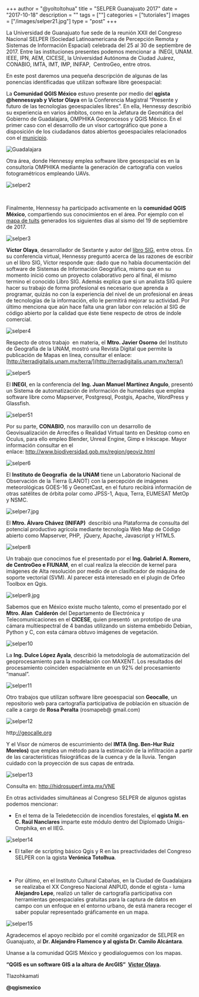+++
author = "@yoltoltohua"
title = "SELPER Guanajuato 2017"
date = "2017-10-18"
description = ""
tags = [""]
categories = ["tutoriales"]
images  = ["/images/selper21.jpg"]
type = "post"
+++

La Universidad de Guanajuato fue sede de la reunión XXII del Congreso Nacional SELPER (Sociedad Latinoamericana de Percepción Remota y Sistemas de Información Espacial) celebrada del 25 al 30 de septiembre de 2017. Entre las instituciones presentes podemos mencionar a  INEGI, UNAM. IEEE, IPN, AEM, CICESE, la Universidad Autónoma de Ciudad Juárez, CONABIO, IMTA, IMT, IMP, INIFAP,  CentroGeo, entre otros.

En este post daremos una pequeña descripción de algunas de las ponencias identificadas que utilizan software libre geoespacial:

La **Comunidad QGIS México** estuvo presente por medio del **qgista @hennessyab y Victor Olaya** en la Conferencia Magistral “Presente y futuro de las tecnologías geoespaciales libres”. En ella, Hennessy describió su experiencia en varios ámbitos, como en la Jefatura de Geomática del Gobierno de Guadalajara, OMPHIKA Geoprocesos y QGIS México. En el primer caso con el desarrollo de un visor cartográfico que pone a disposición de los ciudadanos datos abiertos geoespaciales relacionados con el [municipio](http://mapa.guadalajara.gob.mx/geomap).

![Guadalajara](/images/1.jpg)

Otra área, donde Hennessy emplea software libre geoespacial es en la consultoría OMPHIKA mediante la generación de cartografía con vuelos fotogramétricos empleando UAVs.

![selper2](/images/selper2.jpg)

 

Finalmente, Hennessy ha participado activamente en la **comunidad QGIS México**, compartiendo sus conocimientos en el área. Por ejemplo con el [mapa de tuits](https://es-la.facebook.com/HennessyAB/videos/1687346647964142/) generados los siguientes días al sismo del 19 de septiembre de 2017.

![selper3](/images/selper3.jpg)

**Víctor Olaya**, desarrollador de Sextante y autor del [libro SIG](http://volaya.github.io/libro-sig/), entre otros. En su conferencia virtual, Hennessy preguntó acerca de las razones de escribir un el libro SIG, Víctor responde que: dado que no había documentación del software de Sistemas de Información Geográfica, mismo que en su momento inició como un proyecto colaborativo pero al final, él mismo termino el conocido Libro SIG. Además explica que si un analista SIG quiere hacer su trabajo de forma profesional es necesario que aprenda a programar, quizás no con la experiencia del nivel de un profesional en áreas de tecnologías de la información, ello le permitirá mejorar su actividad. Por último menciona que aún hace falta una gran labor con relación al SIG de código abierto por la calidad que éste tiene respecto de otros de índole comercial.

![selper4](/images/selper4.jpg)

Respecto de otros trabajo  en materia, el **Mtro. Javier Osorno** del Instituto de Geografía de la UNAM, mostró una Revista Dígital que permite la publicación de Mapas en línea, consultar el enlace: [http://terradigitalis.unam.mx/terra/](http://terradigitalis.unam.mx/terra/)

![selper5](/images/selper5.jpg)

El **INEGI**, en la conferencia del **Ing. Juan Manuel Martínez Angulo**, presentó un Sistema de automatización de información de humedales que emplea software libre como Mapserver, Postgresql, Postgis, Apache, WordPress y Glassfish.

![selper51](/images/selper51.jpg)

Por su parte, **CONABIO**, nos maravillo con un desarrollo de Geovisualización de Arrecifes o Realidad Virtual tanto en Desktop como en Oculus, para ello empleo Blender, Unreal Engine, Gimp e Inkscape. Mayor información consultar en el enlace: http://www.biodiversidad.gob.mx/region/geoviz.html

![selper6](/images/selper6.jpg)

El **Instituto de Geografía  de la UNAM** tiene un Laboratorio Nacional de Observación de la Tierra (LANOT) con la percepción de imágenes meteorológicas GOES-16 y GeonetCast, en el futuro recibirá información de otras satélites de órbita polar como JPSS-1, Aqua, Terra, EUMESAT MetOp y NSMC.

![selper7.jpg](/images/selper7.jpg)

El **Mtro. Álvaro Chávez (INIFAP)**  describió una Plataforma de consulta del potencial productivo agrícola mediante tecnología Web Map de Código abierto como Mapserver, PHP,  jQuery, Apache, Javascript y HTML5.

![selper8](/images/selper8.jpg)

Un trabajo que conocimos fue el presentado por el **Ing. Gabriel A. Romero, de CentroGeo e FIUNAM**, en el cual realiza la elección de kernel para imágenes de Alta resolución por medio de un clasificador de máquina de soporte vectorial (SVM). Al parecer está interesado en el plugin de Orfeo Toolbox en Qgis.

![selper9.jpg](/images/selper9.jpg)

Sabemos que en México existe mucho talento, como el presentado por el **Mtro. Alan  Calderón** del Departamento de Electrónica y Telecomunicaciones en el **CICESE**, quien presentó  un prototipo de una cámara multiespectral de 4 bandas utilizando un sistema embebido Debian, Python y C, con esta cámara obtuvo imágenes de vegetación.

![selper10](/images/selper10.jpg)

La **Ing. Dulce López Ayala**, describió la metodología de automatización del geoprocesamiento para la modelación con MAXENT. Los resultados del procesamiento coinciden espacialmente en un 92% del procesamiento “manual”.

![selper11](/images/selper11.jpg)

Otro trabajos que utilizan software libre geoespacial son **Geocalle**, un repositorio web para cartografía participativa de población en situación de calle a cargo de **Rosa Peralta** (rosmapeb@ gmail.com)

![selper12](/images/selper12.jpg)

http[://geocalle.org](http://geocalle.org)

Y el Visor de números de escurrimiento del **IMTA (Ing. Ben-Hur Ruiz Morelos)** que emplea un método para la estimación de la infiltración a partir de las características fisiográficas de la cuenca y de la lluvia. Tengan cuidado con la proyección de sus capas de entrada.

![selper13](/images/selper13.jpg)

Consulta en: http://hidrosuperf.imta.mx/VNE

En otras actividades simultáneas al Congreso SELPER de algunos qgistas podemos mencionar:

- En el tema de la Teledetección de incendios forestales, el **qgista M. en C. Raúl Nanclares** imparte este módulo dentro del Diplomado Unigis-Omphika, en el IIEG.

![selper14](/images/selper14.jpg)

- El taller de scripting básico Qgis y R en las preactividades del Congreso SELPER con la qgista **Verónica Totolhua**.

 

- Por último, en el Instituto Cultural Cabañas, en la Ciudad de Guadalajara se realizaba el XX Congreso Nacional ANPUD, donde el qgista - luma **Alejandro Lepe**, realizó un taller de cartografía participativa con herramientas geoespaciales gratuitas para la captura de datos en campo con un enfoque en el entorno urbano, de está manera recoger el saber popular representado gráficamente en un mapa.

![selper15](/images/selper15.jpg)

Agradecemos el apoyo recibido por el comité organizador de SELPER en Guanajuato, al **Dr. Alejandro Flamenco y al qgista Dr. Camilo Alcántara**.

Unanse a la comunidad QGIS México y geodialoguemos con los mapas.

**“QGIS es un software GIS a la altura de ArcGIS”  [Victor Olaya](https://twitter.com/volayaf?lang=es).**

Tlazohkamati

**@qgismexico**
